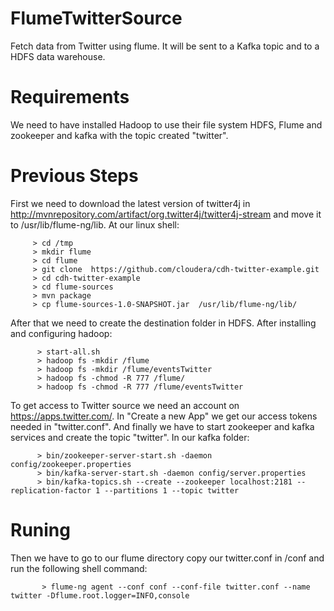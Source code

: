 # FlumeTwitterSource
Fetch data from Twitter using flume. It will be sent to a Kafka topic and to a HDFS data warehouse.

# Requirements
We need to have installed Hadoop to use their file system HDFS, Flume and zookeeper and kafka with the topic created "twitter".

# Previous Steps
First we need to download the latest version of twitter4j in http://mvnrepository.com/artifact/org.twitter4j/twitter4j-stream
and move it to /usr/lib/flume-ng/lib. At our linux shell:

         > cd /tmp
         > mkdir flume
         > cd flume
         > git clone  https://github.com/cloudera/cdh-twitter-example.git
         > cd cdh-twitter-example
         > cd flume-sources
         > mvn package
         > cp flume-sources-1.0-SNAPSHOT.jar  /usr/lib/flume-ng/lib/
 
 After that we need to create the destination folder in HDFS. After installing and configuring hadoop:
 
          > start-all.sh
          > hadoop fs -mkdir /flume
          > hadoop fs -mkdir /flume/eventsTwitter
          > hadoop fs -chmod -R 777 /flume/
          > hadoop fs -chmod -R 777 /flume/eventsTwitter
 
 To get access to Twitter source we need an account on https://apps.twitter.com/. In "Create a new App" we get our access tokens needed in "twitter.conf".
 And finally we have to start zookeeper and kafka services and create the topic "twitter". In our kafka folder:
 
          
          > bin/zookeeper-server-start.sh -daemon config/zookeeper.properties
          > bin/kafka-server-start.sh -daemon config/server.properties
          > bin/kafka-topics.sh --create --zookeeper localhost:2181 --replication-factor 1 --partitions 1 --topic twitter

# Runing
 
 Then we have to go to our flume directory copy our twitter.conf in /conf and run the following shell command:
 
           > flume-ng agent --conf conf --conf-file twitter.conf --name twitter -Dflume.root.logger=INFO,console

 
 
